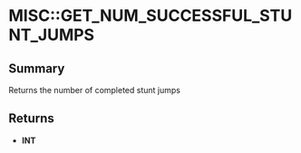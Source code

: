 # MISC::GET_NUM_SUCCESSFUL_STUNT_JUMPS

## Summary
Returns the number of completed stunt jumps

## Returns
* **INT**